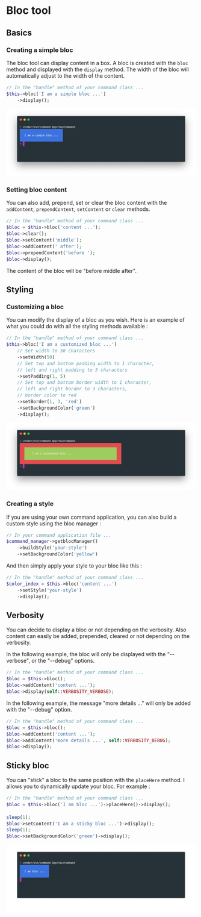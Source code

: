 # Bloc tool

## Basics

### Creating a simple bloc

The bloc tool can display content in a box. A bloc is created with the `bloc` method and displayed with the `display` method. The width of the bloc will automatically adjust to the width of the content.
    
```php
// In the "handle" method of your command class ...
$this->bloc('I am a simple bloc ...')
    ->display();
```
    
![basic bloc](img/bloc_basic.png)    

### Setting bloc content
    
You can also add, prepend, set or clear the bloc content with the `addContent`, `prependContent`, `setContent` or `clear` methods.

```php
// In the "handle" method of your command class ...
$bloc = $this->bloc('content ...');
$bloc->clear();
$bloc->setContent('middle');
$bloc->addContent(' after');
$bloc->prependContent('before ');
$bloc->display();
```

The content of the bloc will be "before middle after".

## Styling

### Customizing a bloc

You can modify the display of a bloc as you wish. Here is an example of what you could do with all the styling methods available :
          
```php
// In the "handle" method of your command class ...
$this->bloc('I am a customized bloc ...')
    // Set width to 50 characters
    ->setWidth(50)
    // Set top and bottom padding width to 1 character, 
    // left and right padding to 5 characters
    ->setPadding(1, 5) 
    // Set top and bottom border width to 1 character, 
    // left and right border to 3 characters,
    // border color to red
    ->setBorder(1, 3, 'red') 
    ->setBackgroundColor('green')
    ->display();
```
    
![custom command bloc](img/bloc_style.png)
      
### Creating a style      
      
If you are using your own command application, you can also build a custom style using the bloc manager :

```php
// In your command application file ...
$command_manager->getblocManager()
    ->buildStyle('your-style')
    ->setBackgroundColor('yellow')
```
        
And then simply apply your style to your bloc like this :

```php
// In the "handle" method of your command class ...
$color_index = $this->bloc('content ...')
    ->setStyle('your-style')
    ->display();
```    
    
## Verbosity

You can decide to display a bloc or not depending on the verbosity. Also content can easily be added, prepended, cleared or not depending on the verbosity. 

In the following example, the bloc will only be displayed with the "--verbose", or the "--debug" options. 

```php
// In the "handle" method of your command class ...
$bloc = $this->bloc();
$bloc->addContent('content ...');
$bloc->display(self::VERBOSITY_VERBOSE);
```
    
In the following example, the message "more details ..." will only be added with the "--debug" option.
    
```php
// In the "handle" method of your command class ...
$bloc = $this->bloc();
$bloc->addContent('content ...');
$bloc->addContent('more details ...', self::VERBOSITY_DEBUG);
$bloc->display();    
```
    
    
## Sticky bloc

You can "stick" a bloc to the same position with the `placeHere` method. I allows you to dynamically update your bloc. For example :

```php
// In the "handle" method of your command class ...
$bloc = $this->bloc('I am bloc ...')->placeHere()->display();

sleep(1);
$bloc->setContent('I am a sticky bloc ...')->display();
sleep(1);
$bloc->setBackgroundColor('green')->display();
```
    
![sticky command bloc](img/bloc_sticky.gif)